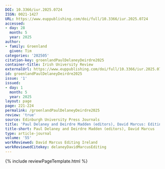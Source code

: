 ```yaml
---
DOI: 10.3366/iur.2025.0724
ISSN: 0021-1427
URL: https://www.euppublishing.com/doi/full/10.3366/iur.2025.0724
accessed:
- day: 28
  month: 5
  year: 2025
author:
- family: Groenland
  given: Tim
categories: '202505'
citation-key: groenlandPaulDelaneyDeirdre2025
container-title: Irish University Review
externalUrl: https://www.euppublishing.com/doi/full/10.3366/iur.2025.0724
id: groenlandPaulDelaneyDeirdre2025
issue: '1'
issued:
- day: 1
  month: 5
  year: 2025
layout: page
page: 221-224
permalink: /groenlandPaulDelaneyDeirdre2025
review: 'true'
source: Edinburgh University Press Journals
title: 'Paul Delaney and Deirdre Madden (editors), David Marcus: Editing Ireland'
title-short: Paul Delaney and Deirdre Madden (editors), David Marcus
type: article-journal
volume: '55'
workReviewed: David Marcus Editing Ireland
workReviewedCitekey: delaneyDavidMarcusEditing
---
```

{% include reviewPageTemplate.html %}